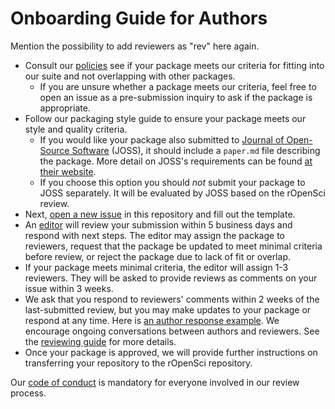 # Onboarding Guide for Authors

Mention the possibility to add reviewers as "rev" here again.


-   Consult our [policies](https://ropenscilabs.github.io/dev_guide/onboarding-policies.html) see if your package meets our
    criteria for fitting into our suite and not overlapping with other packages.
    -    If you are unsure whether a package meets our criteria, feel free to open
         an issue as a pre-submission inquiry to ask if the package is appropriate.
-   Follow our packaging style guide to ensure your package
  meets our style and quality criteria.
    -   If you would like your package also submitted to
        [Journal of Open-Source Software](http://joss.theoj.org/) (JOSS), it should include a `paper.md`
        file describing the package. More detail on JOSS's requirements can be found [at their website](http://joss.theoj.org/about#author_guidelines).
    -   If you choose this option you should *not* submit your package
        to JOSS separately. It will be evaluated by JOSS based on the rOpenSci review.
-   Next, [open a new issue](https://github.com/ropensci/onboarding/issues/new) in
this repository and fill out the template.
-   An [editor](#editors) will review your submission within 5 business
    days and respond with next steps. The editor may assign the package to
    reviewers, request that the package be updated to meet minimal criteria
    before review, or reject the package due to lack of fit or overlap.
-   If your package meets minimal criteria, the editor will assign  1-3 reviewers.
    They will be asked to provide reviews as comments on your issue within 3 weeks.
-   We ask that you respond to reviewers' comments within 2 weeks of the
    last-submitted review, but you may make updates to your package or respond
    at any time. Here is [an author response example](https://github.com/ropensci/onboarding/issues/160#issuecomment-355043656).  We encourage ongoing conversations between authors and
    reviewers. See the [reviewing guide](reviewing_guide.md) for more details.
-   Once your package is approved, we will provide further instructions on
    transferring your repository to the rOpenSci repository.

Our [code of conduct](https://ropenscilabs.github.io/dev_guide/onboarding-policies.html#code-of-conduct) is mandatory for everyone
involved in our review process.
